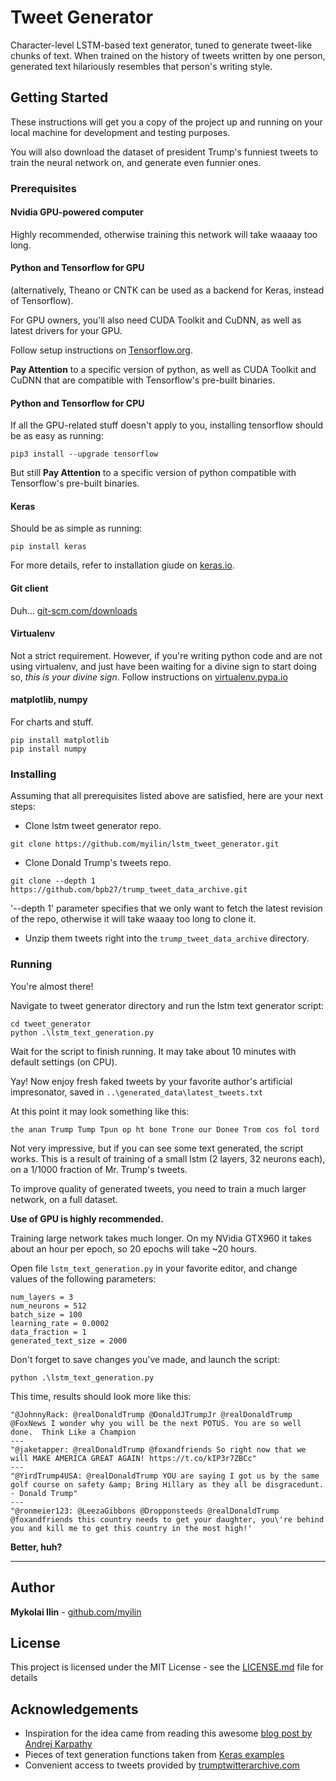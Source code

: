 # Tweet Generator

Character-level LSTM-based text generator, tuned to generate tweet-like chunks of text. When trained on the history of tweets written by one person, generated text hilariously resembles that person's writing style.

## Getting Started

These instructions will get you a copy of the project up and running on your local machine for development and testing purposes.

You will also download the dataset of president Trump's funniest tweets to train the neural network on, and generate even funnier ones.

### Prerequisites

#### Nvidia GPU-powered computer
Highly recommended, otherwise training this network will take waaaay too long.

#### Python and Tensorflow for GPU
(alternatively, Theano or CNTK can be used as a backend for Keras, instead of Tensorflow).

For GPU owners, you'll also need CUDA Toolkit and CuDNN, as well as latest drivers for your GPU.

Follow setup instructions on [Tensorflow.org](https://www.tensorflow.org/install).

**Pay Attention** to a specific version of python, as well as CUDA Toolkit and CuDNN that are compatible with Tensorflow's pre-built binaries.

#### Python and Tensorflow for CPU

If all the GPU-related stuff doesn't apply to you, installing tensorflow should be as easy as running:
```
pip3 install --upgrade tensorflow
```
But still **Pay Attention** to a specific version of python compatible with Tensorflow's pre-built binaries.

#### Keras
Should be as simple as running:
```
pip install keras
```
For more details, refer to installation giude on [keras.io](https://keras.io/#installation).

#### Git client
Duh...
[git-scm.com/downloads](https://git-scm.com/downloads)

#### Virtualenv
Not a strict requirement.
However, if you're writing python code and are not using virtualenv, and just have been waiting for a divine sign to start doing so, *this is your divine sign*.
Follow instructions on [virtualenv.pypa.io](https://virtualenv.pypa.io/en/stable/)

#### matplotlib, numpy
For charts and stuff.
```
pip install matplotlib
pip install numpy
```

### Installing

Assuming that all prerequisites listed above are satisfied, here are your next steps:

- Clone lstm tweet generator repo.
```
git clone https://github.com/myilin/lstm_tweet_generator.git
```

- Clone Donald Trump's tweets repo.
```
git clone --depth 1 https://github.com/bpb27/trump_tweet_data_archive.git
```
'--depth 1' parameter specifies that we only want to fetch the latest revision of the repo, otherwise it will take waaay too long to clone it.

- Unzip them tweets right into the ```trump_tweet_data_archive``` directory.

### Running

You're almost there!

Navigate to tweet generator directory and run the lstm text generator script:
```
cd tweet_generator
python .\lstm_text_generation.py
```

Wait for the script to finish running.
It may take about 10 minutes with default settings (on CPU).

Yay! Now enjoy fresh faked tweets by your favorite author's artificial impresonator, saved in 
```..\generated_data\latest_tweets.txt```

At this point it may look something like this:
```
the anan Trump Tump Tpun op ht bone Trone our Donee Trom cos fol tord
```
Not very impressive, but if you can see some text generated, the script works.
This is a result of training of a small lstm (2 layers, 32 neurons each), on a 1/1000 fraction of Mr. Trump's tweets. 

To improve quality of generated tweets, you need to train a much larger network, on a full dataset.

**Use of GPU is highly recommended.**

Training large network takes much longer.
On my NVidia GTX960 it takes about an hour per epoch, so 20 epochs will take ~20 hours.

Open file ```lstm_text_generation.py``` in your favorite editor, and change values of the following parameters:

```
num_layers = 3
num_neurons = 512
batch_size = 100
learning_rate = 0.0002
data_fraction = 1
generated_text_size = 2000
```

Don't forget to save changes you've made, and launch the script:
```
python .\lstm_text_generation.py
```

This time, results should look more like this:
```
"@JohnnyRack: @realDonaldTrump @DonaldJTrumpJr @realDonaldTrump @FoxNews I wonder why you will be the next POTUS. You are so well done.  Think Like a Champion
---
"@jaketapper: @realDonaldTrump @foxandfriends So right now that we will MAKE AMERICA GREAT AGAIN! https://t.co/kIP3r7ZBCc"
---
"@YirdTrump4USA: @realDonaldTrump YOU are saying I got us by the same golf course on safety &amp; Bring Hillary as they all be disgracedunt. - Donald Trump"
---
"@ronmeier123: @LeezaGibbons @Dropponsteeds @realDonaldTrump @foxandfriends this country needs to get your daughter, you\'re behind you and kill me to get this country in the most high!'
```
**Better, huh?**

****

## Author

**Mykolai Ilin** - [github.com/myilin](https://github.com/myilin)

## License

This project is licensed under the MIT License - see the [LICENSE.md](LICENSE.md) file for details

## Acknowledgements

- Inspiration for the idea came from reading this awesome [blog post by Andrej Karpathy](http://karpathy.github.io/2015/05/21/rnn-effectiveness/)
- Pieces of text generation functions taken from [Keras examples](https://github.com/keras-team/keras/tree/master/examples)
- Convenient access to tweets provided by [trumptwitterarchive.com](http://www.trumptwitterarchive.com/about)